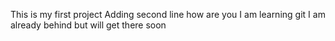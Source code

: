 This is my first project
Adding second line
how are you I am learning git I am already behind but will get there soon